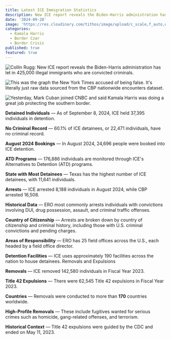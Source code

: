 ```yaml
---
title: Latest ICE Immigration Statistics
description: New ICE report reveals the Biden-Harris administration has let in 425,000 illegal immigrants who are convicted criminals.
date: '2024-09-28'
image: 'https://res.cloudinary.com/tithos/image/upload/c_scale,f_auto,q_auto:eco,w_1000/v1727555109/border-crisis-hero_qbayoz.png'
categories:
  - Kamala Harris
  - Border Czar
  - Border Crisis
published: true
featured: true
---
```


<script>
  import { Image } from '../lib';
</script>

<Image
  src="https://res.cloudinary.com/tithos/image/upload/f_auto,q_auto:eco/v1727555109/border-crisis-2_hczyd4.png"
  alt="Collin Rugg: New ICE report reveals the Biden-Harris administration has let in 425,000 illegal immigrants who are convicted criminals."
/>

<Image
  src="https://res.cloudinary.com/tithos/image/upload/f_auto,q_auto:eco/v1727555109/border-crisis-3_zozn30.png"
  alt="This was the graph the New York Times accused of being false. It's literally just raw data sourced from the CBP nationwide encounters dataset."
/>

<Image
  src="https://res.cloudinary.com/tithos/image/upload/f_auto,q_auto:eco/v1727555109/border-crisis-1_rbfpyy.png"
  alt="Yesterday, Mark Cuban joined CNBC and said Kamala Harris was doing a great job protecting the southern border."
/>

**Detained Individuals** — As of September 8, 2024, ICE held 37,395 individuals in detention.

**No Criminal Record** — 60.1% of ICE detainees, or 22,471 individuals, have no criminal record.

**August 2024 Bookings** — In August 2024, 24,696 people were booked into ICE detention.

**ATD Programs** — 176,886 individuals are monitored through ICE's Alternatives to Detention (ATD) programs.

**State with Most Detainees** — Texas has the highest number of ICE detainees, with 11,641 individuals.

**Arrests** — ICE arrested 8,188 individuals in August 2024, while CBP arrested 16,508.

**Historical Data** — ERO most commonly arrests individuals with convictions involving DUI, drug possession, assault, and criminal traffic offenses.

**Country of Citizenship** — Arrests are broken down by country of citizenship and criminal history, including those with U.S. criminal convictions and pending charges.

**Areas of Responsibility** — ERO has 25 field offices across the U.S., each headed by a field office director.

**Detention Facilities** — ICE uses approximately 190 facilities across the nation to house detainees.
Removals and Expulsions

**Removals** — ICE removed 142,580 individuals in Fiscal Year 2023.

**Title 42 Expulsions** — There were 62,545 Title 42 expulsions in Fiscal Year 2023.

**Countries** — Removals were conducted to more than **170** countries worldwide.

**High-Profile Removals** — These include fugitives wanted for serious crimes such as homicide, gang-related offenses, and terrorism.

**Historical Context** — Title 42 expulsions were guided by the CDC and ended on May 11, 2023.